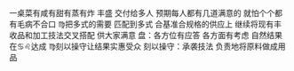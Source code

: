 一桌菜有咸有甜有蒸有炸 丰盛 交付给多人
预期每人都有几道满意的 就怕个个都有毛病不合口
♍︎把多式的需要 匹配到多式 合基准合规格的供应上
继续将现有丰收品和加工技法交叉搭配 供大家满意
盘：各方位有应答 各方面有考虑
自然结果在♋︎♌︎达成 ♍︎刻以操守让结果实惠受众
刻以操守：承袭技法 负责地将原料做成用品
